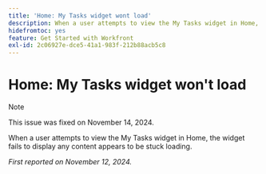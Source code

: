 ```yaml
---
title: 'Home: My Tasks widget wont load'
description: When a user attempts to view the My Tasks widget in Home, the widget fails to display any content appears to be stuck loading.
hidefromtoc: yes
feature: Get Started with Workfront
exl-id: 2c06927e-dce5-41a1-983f-212b88acb5c8
---
```

# Home: My Tasks widget won't load

>[!NOTE]
>
>This issue was fixed on November 14, 2024.

When a user attempts to view the My Tasks widget in Home, the widget fails to display any content appears to be stuck loading.

_First reported on November 12, 2024._
